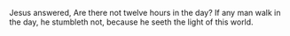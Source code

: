Jesus answered, Are there not twelve hours in the day? If any man walk in the day, he stumbleth not, because he seeth the light of this world.
